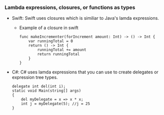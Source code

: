 ### Lambda expressions, closures, or functions as types

* Swift: Swift uses closures which is similiar to Java's lamda expressions.
  - Example of a closure in swift

        func makeIncrementer(forIncrement amount: Int) -> () -> Int {
            var runningTotal = 0
            return () -> Int {
                runningTotal += amount
                return runningTotal
            }
        }
        
* C#: C# uses lamda expressions that you can use to create delegates or expression tree types.

      delegate int del(int i);  
      static void Main(string[] args)  
      {  
          del myDelegate = x => x * x;  
          int j = myDelegate(5); //j = 25  
      } 
